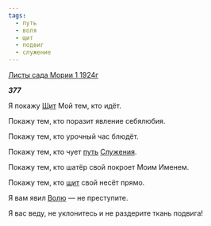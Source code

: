 ```yaml
---
tags:
  - путь
  - воля
  - щит
  - подвиг
  - служение
---
```

[Листы сада Мории 1 1924г](https://127.0.0.1:4002/agni/1924)

___377___

Я покажу [Щит](../../../tags/#[щит](../../../tags/#щит)) Мой тем, кто идёт.   

Покажу тем, кто поразит явление себялюбия.   

Покажу тем, кто урочный час блюдёт.   

Покажу тем, кто чует [путь](../../../tags/#путь) [Служения](../../../tags/#служение).   

Покажу тем, кто шатёр свой покроет Моим Именем.   

Покажу тем, кто [щит](../../../tags/#щит) свой несёт прямо.   

Я вам явил [Волю](../../../tags/#воля) — не преступите.   

Я вас веду, не уклонитесь и не раздерите ткань подвига!   

